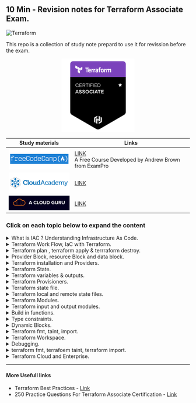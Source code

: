 

## 10 Min - Revision notes for Terraform Associate Exam.


![Terraform](https://img.shields.io/badge/terraform-%235835CC.svg?style=for-the-badge&logo=terraform&logoColor=white) 

This repo is a collection of study note prepard to use it for revission before the exam.


<p align="center">
<img src="./Notes/assets/badge.png" width="200" > 
</p>



|  Study materials  |  Links |
| ------------ | ------------ |
|  <img src="./Notes/assets/fcc.png" width="200">  |  [LINK](https://www.youtube.com/watch?v=V4waklkBC38&ab_channel=freeCodeCamp.org) </br> A Free Course Developed by Andrew Brown from ExamPro |
|<img src="./Notes/assets/ca.png" width="200">   |[LINK](https://cloudacademy.com/learning-paths/terraform-associate-certification-exam-preparation-1-2814/)  |
|<img src="./Notes/assets/acg.png" width="200">   | [LINK](https://learn.acloud.guru/course/hashicorp-certified-terraform-associate-1/dashboard) |


### Click on each topic below to expand the content

<details close>
<summary>What is IAC ? Understanding Infrastructure As Code.</summary>

## IAC 

## What Is IAC? Understanding Infrastructure As Code

- Deploy your infrastucture resources with code.
- It enables DevOps, version control, better collabration
- Declarative - code in a readable format not worring about api
- speed, cost , reduced risk

below code is an example for IAC, thi is a code to get current VPCs from **AWS** environment

![example](./Notes/assets/IAC-example.png)


  
## Terraform
- Terrform is declarative 
- Codify your Software defined networking
- all cloud IAC solution (AWS,GCP,Azure) , cloud agnostic
- check out all providers for terraform, [LINK](https://registry.terraform.io/browse/providers)

</details>

<details close>
<summary>Terraform Work Flow, IaC with Terraform.</summary>

## Terraform Work Flow

**Write -> Plan -> Deploy**

**Write** the code, **plan** and review the code & once you are happy **Apply** to deploy the resources.


## terraform init

- it initialize the directory
- which means it will add modules and plugins.
- setup up **backend**

</details>


<details close>
<summary>Terraform plan , terraform apply & terrraform destroy.</summary>

## PLAN

`terraform plan`

- it allow the users to review the code
- helps to understand what are you deploying 
- your Auth keys are used only if needed

## APPLY
` terrform apply`

-  deploy the code , create resources in your cloud
-  updates the **statefile**, `terraform.tfstate`
-  tfstate can store in local and remote

## DESTROY

`terraform destroy`
- destroy all your resources from cloud acording to the config file, that you created using code.


</details>


<details close>
<summary>Provider Block, resource Block and data block.</summary>

## provider block

aws , google , azure

```
terraform {
  required_providers {
    aws = {
      source = "hashicorp/aws"
      version = "4.8.0"
    }
  }
}

provider "aws" {
  # Configuration options
}
```


## resource block

```
resource "aws_vpc" "example" {
  cidr_block = "10.0.0.0/16"
}
```

call it by `resource.aws_vpc.example`

## data block
```
data "aws_ami" "web" {
  provider = aws.west

  #...
}
```
you can call it  by `data.aws_ami.web`


terrform will look for providers first while excuting the **.tf** files in the folder.



</details>



<details close>
<summary>Terraform installation and Providers.</summary>

## Install

- [Install on linux, Windows, Mac.](https://learn.hashicorp.com/tutorials/terraform/install-cli) 


### VS Code
-  Extention - HashiCorp Terraform, Terraform doc snippets

### Configuring Terraform with AWS 

**Method One**
-  Not a good practice but one way of doing it

```

terraform {
  required_providers {
    aws = {
      source = "hashicorp/aws"
      version = "4.6.0"
    }
  }
}

provider "aws" {
    region = "ap-southeast-2"
    aceess_key= ""
    secert_key = ""
}

```

**Method Two**

- Use IAM Programatic access with least privilage access
- then configure 


**Method Three**
```
$ export AWS_ACCESS_KEY_ID="anaccesskey"
$ export AWS_SECRET_ACCESS_KEY="asecretkey"
$ export AWS_DEFAULT_REGION="us-west-2"
$ terraform plan
```
**Method Four**
```
terraform {
  required_providers {
    aws = {
      source = "hashicorp/aws"
      version = "4.6.0"
    }
  }
}

provider "aws" {
    profile = "default"
  region = "ap-southeast-2"
}
```

## Terraform CLI Sub-Commands

```bash
terraform -help
```

**Main commands:**

  `init`          - Prepare your working directory for other commands. </br>
  `validate`      - Check whether the configuration is valid / Making sure     syntax is correct. </br>
  `plan`         - Show changes required by the current configuration / lets us know what terraform will do with the script. </br>
  `apply`         - Create or update infrastructure/ deploy Infrastucture. </br>
  `destroy`      - Destroy previously-created infrastructure.
</br>

**All other commands:**

  `console` - an interactive command prompt. </br>
  `fmt`    - Reformat your configuration in the standard style. </br>
  `output` - output values from your root module. </br>
  `force-unlock`  Release a stuck lock on the current workspace.
  `get`          Install or upgrade remote Terraform modules. </br>
  `graph`         Generate a Graphviz graph of the steps in an operation. </br>
  `import`        Associate existing infrastructure with a Terraform resource. </br>
  `login`         Obtain and save credentials for a remote host. </br>
  `logout`        Remove locally-stored credentials for a remote host. </br>
  `providers`    Show the providers required for this configuration. </br>
  `refresh`       Update the state to match remote systems. </br>
  `show`         Show the current state or a saved plan. </br>
  `state`         Advanced state management. </br>
  `taint`         Mark a resource instance as not fully functional. </br>
  `test`         Experimental support for module integration testing. </br>
  `untaint`       Remove the 'tainted' state from a resource instance. </br>
  `version`       Show the current Terraform version. </br>
  `workspace`     Workspace management.

</br>
Global options (use these before the subcommand, if any):
  -chdir=DIR    Switch to a different working directory before executing the
                given subcommand.
  -help         Show this help output, or the help for a specified subcommand.
  -version      An alias for the "version" subcommand.


</details>



<details close>
<summary>Terraform State.</summary>

##  Terraform state file - `terraform.tfstate` 
- track your resources state.
- identify the changes and othe details about the deployed infrastructure is shown in this file
- json format
- sensitive file 
- can be kept in remote storage place (example: - S3)



- tracked and stored in `terraform.tfstate` 
- `terraform.tfstate.backup` is a backup file
- helps to detect drift
- `terraform refresh` - helps to find drift
- store state in local and can setup to store in remote like s3
- remote state is more secure
- terrform state can be locked and locks by default by terraform locally

</details>



<details close>
<summary>Terraform variables & outputs.</summary>

 
 ## varibles
examples how variables are declared.

```
variable "availability_zone" {
  type    = string
  default = "us-west-1a"
}
```

```
variable "my-variable"{}
```

- use it separate in `variable.tfvars` file.
- you can add validation during running variables 
- can add `sensitive` to data, its a bool value - `true or false`
  

### Types

#### base types
- string
  - example
   ```
    variable "image_id" {
    type        = string
    description = "The id of the machine image (AMI) to use for the server."
    }
    ```
- number
- bool
  - example
    ```
    variable "user_information" {
      type = object({
        name    = string
        address = string
      })
      sensitive = true  
    }

    resource "some_resource" "a" {
      name    = var.user_information.name
     address = var.user_information.address
    }

    ```
  
#### complex types  

- list
  - example
  ```
  variable "az_names"{
      type = list(string)
      default=["ap-southeast-2"]
  }
  ```

- set
- map
- object 
- tuple
  

## Output

```
output "instance_ip_addr" {
  value = aws_instance.server.private_ip
}
```

- return values from the config file
-  if you declare it, you will get outputs printed acording to the code




</details>



<details close>
<summary>Terraform Provisioners.</summary>

## Provisioners

run script **locally** or on **remote resources**

There are Two type of Provisioners
- **Create-time** , run when resource creation 
- **Destroy-time** , run when resource distruction 
  

Best Practice
- if there is a inherent way to pass the script by public cloud provider , use that.
- terraform cannot track through state files.


if the script running on a resource fails it `taint` the resource and re-provission on next `terraform apply`.

[Official Documentation](https://www.terraform.io/language/resources/provisioners/syntax)

 - example 

```
resource "null_resource" "mk" {
  provisioner "local-exec" {
    command = "echo '0' > status.txt"
  }
  provisioner "local-exec" {
     # this runs only during when destroy   
    when    = destroy
    command = "echo '1' > status.txt"
  }
}
```




</details>



<details close>
<summary>Terraform state file.</summary>

## Terraform State
- Real world resources mapped to terraform code locally
- default Stored locally named `terraforms.tfstate`
- checks the state before modification.
- metadata tracked via.tfstate


### Terraform command
- State Management
- `terraform state list` - helps to list all resources.
- `terraform state rm` - delete a resource from state file to untrack or unmanage. (resource will not be removed when you run `terraform destroy`)
- `terraform state show` - shows details of a resource.
  


</details>



<details close>
<summary>Terraform local and remote state files.</summary>

By defaut terraform state files stored locally

## Remote State storage 

Ex: s3, google storage
- can use version control
- allows work between teams
  

## state locking

- Helps to lock the `.tfstate` file.
- supports on s3 , google cloud and Hasicrop  Cosole.
- Contains output values if defined.
  


</details>



<details close>
<summary>Terraform Modules.</summary>

## Modules

- Container which have codes for reusability.
  
### How to?
- refer from public terraform library.
- can host private registery.
- can store locally and reference.
- can provide outputs if configured to main block.

- **example**  for a terraform-aws-modules from terraform registry.

    ```
    module "ec2_instances" {
  source  = "terraform-aws-modules/ec2-instance/aws"
  version = "2.12.0"

  name           = "my-ec2-cluster"
  instance_count = 2

  ami                    = "ami-0c5204531f799e0c6"
  instance_type          = "t2.micro"
  vpc_security_group_ids = [module.vpc.default_security_group_id]
  subnet_id              = module.vpc.public_subnets[0]

  tags = {
    Terraform   = "true"
    Environment = "dev"
     }
    }
    ```


</details>



<details close>
<summary>Terraform input and output modules.</summary>

## Inputs
- Inputs that passed to Modules

## Outputs
- Output can be called in main module using `module.module_name.output_name`


</details>



<details close>
<summary>Build in functions.</summary>

## build in functions

https://www.terraform.io/language/functions

- file
- max
- log(50, 10)

are some examples

  


</details>



<details close>
<summary>Type constraints.</summary>

**Sigle type value**
number = 3
stringtype- "this is a string"
boolvalue = "true"

**Collections type**
list()
map()
set()

**Structrural**
object(type)
tuple(type)
set(type)




</details>



<details close>
<summary>Dynamic Blocks.</summary>

### Dynamic Blocks
Helps to create repatable nested configarations

 - data blocks
 - resources block
 - provider block
 - provissioner block
  

Dynamic blocks makes code cleaner but bit harder than normal so use it with caution.


</details>



<details close>
<summary>Terraform fmt, taint, import.</summary>


`terraform fmt`

- Format code for readability
- can run at any time
- doesnot change anything else
  
`terraform taint resource_address`
- marks the resources neeed to be tainted, recreate on next apply.
- Modify only statefile.

`terraform import resource_address_id`  
- import already deployed resources to terraform.

**Terraform configuration block**

```
  terraform {
  required_providers {
    aws = {
      source = "hashicorp/aws"
      version = "4.8.0"
    }
  }
}

provider "aws" {
  # Configuration options
}
```

</details>







<details close>
<summary>Terraform Workspace.</summary>

## WorkSpaces

- always have default workspace.
- used for multipple work environments
- like dev-test-prod
- Check  `terraform workspace -help`



#### `terraform workspace new <workspace-name>`
- create new work space
#### `terraform workspace select <workspace-name>` 
-  jump into new workspace


</details>



<details close>
<summary>Debugging.</summary>

#### `export tf_LOG=TRACE`
  - Turn on verbose for logging

#### ` export TF_LOG_PATH=Terraform.log `
- to export log into file name called `terraform.log`

</details>

<details close>
<summary>terraform fmt, terrafoem taint, terraform import.</summary>

`terraform fmt` - beautify the code and make syntax consistant.</br>
`terrafoem taint` - mark a resource to del , and it will be deleted on next terraform apply</br>
`terraform import` - bring already build resources to terraform.</br>



</details>

<details close>
<summary>Terraform Cloud and Enterprise.</summary>
 
 ## Sentinal 
- Policy as code 
- Has its own laungage
- Version control
- Testing and Automation
- ex :- enforce CIS Security standards

## Vault
- Secrets Management Software
- Pass temparory creds 

## terrform Registry

- Modules are stored in registry
- Publically accessable
- Anyone can contribute to Registry

## Cloud Workspaces
- workspaces hold in cloud rather than in local
- records activity 
- Can trigger via github actions
----
## OSS and Terraform Cloud workspace
### OSS
- Create statefile locally
- Variables are stored in.tfvars file
- creds are stord locally 

### Cloud 
- Version control
- communicated via API/CLi
- State files stored in Cloud
- variables  are stored in cloud work space
- creds are stord in cloud
----

## Benifits of Terraform Cloud
-  remote execution
- workspace on org model
- version control
- manage remotely 
- Private registry avilable to host privately
- cost estimation
- policy as code with sentinal



</details>

----

#### More Usefull links

- Terraform Best Practices - [Link](https://www.terraform-best-practices.com/) 
- 250 Practice Questions For Terraform Associate Certification - [Link](https://medium.com/bb-tutorials-and-thoughts/250-practice-questions-for-terraform-associate-certification-7a3ccebe6a1a)